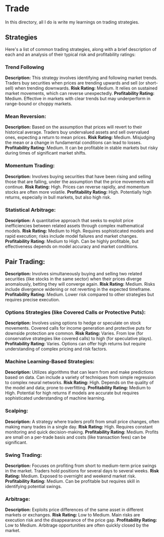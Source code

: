 # Trade
In this directory, all I do is write my learnings on trading strategies.

## Strategies
Here's a list of common trading strategies, along with a brief description 
of each and an analysis of their typical risk and profitability ratings:

### Trend Following

**Description:** This strategy involves identifying and following market trends. 
Traders buy securities when prices are trending upwards and sell (or short-sell) 
when trending downwards.
**Risk Rating:** Medium. It relies on sustained market movements, which can 
reverse unexpectedly.
**Profitability Rating:** Medium. Effective in markets with clear trends but 
may underperform in range-bound or choppy markets.

### Mean Reversion:

**Description:** Based on the assumption that prices will revert to their historical 
average. Traders buy undervalued assets and sell overvalued ones, 
expecting a return to mean prices.
**Risk Rating:** Medium. Misjudging the mean or a change in fundamental 
conditions can lead to losses.
**Profitability Rating:** Medium. It can be profitable in stable markets but 
risky during times of significant market shifts.

### Momentum Trading:

**Description:** Involves buying securities that have been rising and selling those 
that are falling, under the assumption that the price movements will continue.
**Risk Rating:** High. Prices can reverse rapidly, and momentum stocks are often 
more volatile.
**Profitability Rating:** High. Potentially high returns, especially in bull 
markets, but also high risk.

### Statistical Arbitrage:

**Description:** A quantitative approach that seeks to exploit price inefficiencies 
between related assets through complex mathematical models.
**Risk Rating:** Medium to High. Requires sophisticated models and rapid execution; 
risks include model failures and market changes.
**Profitability Rating:** Medium to High. Can be highly profitable, but 
effectiveness depends on model accuracy and market conditions.

## Pair Trading:

**Description:** Involves simultaneously buying and selling two related 
securities (like stocks in the same sector) when their prices diverge 
anomalously, betting they will converge again.
**Risk Rating:** Medium. Risks include divergence widening or not reverting in the expected timeframe.
**Profitability Rating:** Medium. Lower risk compared to other strategies but requires precise execution.

### Options Strategies (like Covered Calls or Protective Puts):

**Description:** Involves using options to hedge or speculate on stock movements. 
Covered calls for income generation and protective puts for downside protection are common.
**Risk Rating:** Varies. From low (for conservative strategies like covered calls) 
to high (for speculative plays).
**Profitability Rating:** Varies. Options can offer high returns but require understanding 
of complex pricing and risk factors.

### Machine Learning-Based Strategies:

**Description:** Utilizes algorithms that can learn from and make predictions based on data. Can include a variety of techniques from simple regression to complex neural networks.
**Risk Rating:** High. Depends on the quality of the model and data; prone to overfitting.
**Profitability Rating:** Medium to High. Potential for high returns if models are accurate but requires sophisticated understanding of machine learning.

### Scalping:

**Description:** A strategy where traders profit from small price changes, often making many trades in a single day.
**Risk Rating:** High. Requires constant monitoring and quick decision-making.
**Profitability Rating:** Medium. Profits are small on a per-trade basis and costs (like transaction fees) can be significant.

### Swing Trading:

**Description:** Focuses on profiting from short to medium-term price swings in the market. Traders hold positions for several days to several weeks.
**Risk Rating:** Medium. Exposed to overnight and weekend market risk.
**Profitability Rating:** Medium. Can be profitable but requires skill in identifying potential swings.

### Arbitrage:

**Description:** Exploits price differences of the same asset in different markets or exchanges.
**Risk Rating:** Low to Medium. Main risks are execution risk and the disappearance of the price gap.
**Profitability Rating:** Low to Medium. Arbitrage opportunities are often quickly closed by the market.
